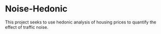 Noise-Hedonic
=============

This project seeks to use hedonic analysis of housing prices to quantify the effect of traffic noise.
